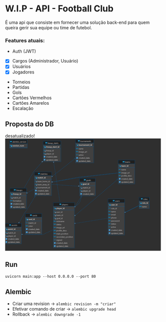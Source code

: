 # W.I.P - API - Football Club

É uma api que consiste em fornecer uma solução back-end para quem queira gerir sua equipe ou time de futebol.

### Features atuais:
- Auth (JWT)
- [x] Cargos (Administrador, Usuário)
- [x] Usuários
- [x] Jogadores
- Torneios
- Partidas
- Gols
- Cartões Vermelhos
- Cartões Amarelos
- Escalação

## Proposta do DB
desatualizado!
![Proposta de tabelas](/football-club-db.png)

## Run
```
uvicorn main:app --host 0.0.0.0 --port 80 
```

## Alembic

- Criar uma revision -> ``alembic revision -m "criar" ``
- Efetivar comando de criar -> `` alembic upgrade head ``
- Rollback -> ``alembic downgrade -1``

